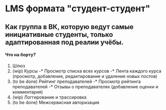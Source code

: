 # LMS формата "студент-студент"
## Как группа в ВК, которую ведут самые инициативные студенты, только адаптированная под реалии учёбы.

#### Что на борту?
1. Шлюз
2. (wip) Курсы
-* Просмотр списка всех курсов
-* Лента каждого курса (просмотр, добавление, редактирование и удаление новых постов)
3. (to be done) Рейтинг преподавателей
-* Просмотр рейтинга преподавателей
-* Отзывы о преподавателях (добавление оценки и комментария)
4. (wip) Логгирование и трассировка
5. (to be done) Межсервисная авторизация